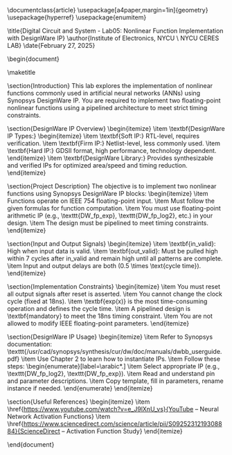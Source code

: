 \documentclass{article}
\usepackage[a4paper,margin=1in]{geometry}
\usepackage{hyperref}
\usepackage{enumitem}

\title{Digital Circuit and System - Lab05: Nonlinear Function Implementation with DesignWare IP}
\author{Institute of Electronics, NYCU \\ NYCU CERES LAB}
\date{February 27, 2025}

\begin{document}

\maketitle

\section{Introduction}
This lab explores the implementation of nonlinear functions commonly used in artificial neural networks (ANNs) using Synopsys DesignWare IP. You are required to implement two floating-point nonlinear functions using a pipelined architecture to meet strict timing constraints.

\section{DesignWare IP Overview}
\begin{itemize}
    \item \textbf{DesignWare IP Types:}
    \begin{itemize}
        \item \textbf{Soft IP:} RTL-level, requires verification.
        \item \textbf{Firm IP:} Netlist-level, less commonly used.
        \item \textbf{Hard IP:} GDSII format, high performance, technology dependent.
    \end{itemize}
    \item \textbf{DesignWare Library:} Provides synthesizable and verified IPs for optimized area/speed and timing reduction.
\end{itemize}

\section{Project Description}
The objective is to implement two nonlinear functions using Synopsys DesignWare IP blocks:
\begin{itemize}
    \item Functions operate on IEEE 754 floating-point input.
    \item Must follow the given formulas for function computation.
    \item You must use floating-point arithmetic IP (e.g., \texttt{DW\_fp\_exp}, \texttt{DW\_fp\_log2}, etc.) in your design.
    \item The design must be pipelined to meet timing constraints.
\end{itemize}

\section{Input and Output Signals}
\begin{itemize}
    \item \textbf{in\_valid}: High when input data is valid.
    \item \textbf{out\_valid}: Must be pulled high within 7 cycles after in\_valid and remain high until all patterns are complete.
    \item Input and output delays are both \(0.5 \times \text{cycle time}\).
\end{itemize}

\section{Implementation Constraints}
\begin{itemize}
    \item You must reset all output signals after reset is asserted.
    \item You cannot change the clock cycle (fixed at 18ns).
    \item \textbf{exp(x)} is the most time-consuming operation and defines the cycle time.
    \item A pipelined design is \textbf{mandatory} to meet the 18ns timing constraint.
    \item You are not allowed to modify IEEE floating-point parameters.
\end{itemize}

\section{DesignWare IP Usage}
\begin{itemize}
    \item Refer to Synopsys documentation: \
    \texttt{/usr/cad/synopsys/synthesis/cur/dw/doc/manuals/dwbb\_userguide.pdf}
    \item Use Chapter 2 to learn how to instantiate IPs.
    \item Follow these steps:
    \begin{enumerate}[label=\arabic*.]
        \item Select appropriate IP (e.g., \texttt{DW\_fp\_log2}, \texttt{DW\_fp\_exp}).
        \item Read and understand pin and parameter descriptions.
        \item Copy template, fill in parameters, rename instance if needed.
    \end{enumerate}
\end{itemize}

\section{Useful References}
\begin{itemize}
    \item \href{https://www.youtube.com/watch?v=e_J9lXnU_vs}{YouTube – Neural Network Activation Functions}
    \item \href{https://www.sciencedirect.com/science/article/pii/S0925231219308884}{ScienceDirect – Activation Function Study}
\end{itemize}

\end{document}
